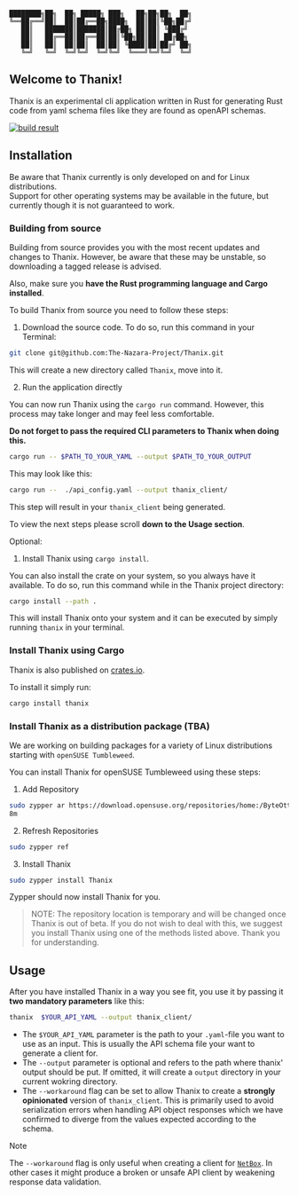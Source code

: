 ```
████████╗██╗  ██╗ █████╗ ███╗   ██╗██╗██╗  ██╗
╚══██╔══╝██║  ██║██╔══██╗████╗  ██║██║╚██╗██╔╝
   ██║   ███████║███████║██╔██╗ ██║██║ ╚███╔╝
   ██║   ██╔══██║██╔══██║██║╚██╗██║██║ ██╔██╗
   ██║   ██║  ██║██║  ██║██║ ╚████║██║██╔╝ ██╗
   ╚═╝   ╚═╝  ╚═╝╚═╝  ╚═╝╚═╝  ╚═══╝╚═╝╚═╝  ╚═╝

```

## Welcome to Thanix!

Thanix is an experimental cli application written in Rust for generating Rust code from yaml schema files like they are
found as openAPI schemas.

[![build result](https://build.opensuse.org/projects/home:ByteOtter:nazara-project/packages/thanix/badge.svg?type=default)](https://build.opensuse.org/package/show/home:ByteOtter:nazara-project/thanix)

## Installation

Be aware that Thanix currently is only developed on and for Linux distributions.<br>
Support for other operating systems may be available in the future, but currently though it is not guaranteed to work.

### Building from source

Building from source provides you with the most recent updates and changes to Thanix. However, be aware that these
may be unstable, so downloading a tagged release is advised.

Also, make sure you **have the Rust programming language and Cargo installed**.

To build Thanix from source you need to follow these steps:

1. Download the source code. To do so, run this command in your Terminal:

```bash
git clone git@github.com:The-Nazara-Project/Thanix.git
```

This will create a new directory called `Thanix`, move into it.

2. Run the application directly

You can now run Thanix using the `cargo run` command. However, this process may take longer and may feel less
comfortable.

**Do not forget to pass the required CLI parameters to Thanix when doing this.**

```bash
cargo run -- $PATH_TO_YOUR_YAML --output $PATH_TO_YOUR_OUTPUT
```

This may look like this:

```bash
cargo run --  ./api_config.yaml --output thanix_client/
```

This step will result in your `thanix_client` being generated.

To view the next steps please scroll **down to the Usage section**.

Optional:

1. Install Thanix using `cargo install`.

You can also install the crate on your system, so you always have it available.
To do so, run this command while in the Thanix project directory:

```bash
cargo install --path .
```

This will install Thanix onto your system and it can be executed by simply running `thanix` in your terminal.

### Install Thanix using Cargo

Thanix is also published on [crates.io](https://crates.io).

To install it simply run:

```bash
cargo install thanix
```

### Install Thanix as a distribution package (TBA)

We are working on building packages for a variety of Linux distributions starting with `openSUSE Tumbleweed`.

You can install Thanix for openSUSE Tumbleweed using these steps:

1. Add Repository
```bash
sudo zypper ar https://download.opensuse.org/repositories/home:/ByteOtter:/nazara-project/openSUSE_Tumbleweed/home:ByteOtter:nazara-project.repo
8m
```

2. Refresh Repositories
```bash
sudo zypper ref
```

3. Install Thanix
```bash
sudo zypper install Thanix
```

Zypper should now install Thanix for you.

> NOTE: The repository location is temporary and will be changed once Thanix is out of beta.
> If you do not wish to deal with this, we suggest you install Thanix using one of the methods listed above.
> Thank you for understanding.

## Usage

After you have installed Thanix in a way you see fit, you use it by passing it **two mandatory parameters** like this:

```bash
thanix  $YOUR_API_YAML --output thanix_client/
```

- The `$YOUR_API_YAML` parameter is the path to your `.yaml`-file you want to use as an input. This is usually the API
  schema file your want to generate a client for.
- The `--output` parameter is optional and refers to the path where thanix' output should be put. If omitted, it will
  create a `output` directory in your current wokring directory.
- The `--workaround` flag can be set to allow Thanix to create a **strongly opinionated** version of `thanix_client`. This is
  primarily used to avoid serialization errors when handling API object responses which we have confirmed to diverge from the
  values expected according to the schema.

> [!Note]
> The `--workaround` flag is only useful when creating a client for [`NetBox`](https://netbox.dev). In other cases it might produce 
> a broken or unsafe API client by weakening response data validation.

